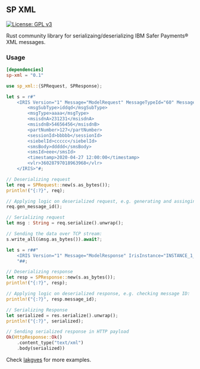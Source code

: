 ## SP XML
[![License: GPL v3](https://img.shields.io/badge/License-GPLv3-blue.svg)](https://www.gnu.org/licenses/gpl-3.0)

Rust community library for serializaing/deserializing IBM Safer Payments® XML messages.

### Usage
```toml
[dependencies]
sp-xml = "0.1"
```

```Rust
use sp_xml::{SPRequest, SPResponse};

let s = r#"
    <IRIS Version="1" Message="ModelRequest" MessageTypeId="60" MessageId="0af87c75503b4401">
        <msgSubType>iddqd</msgSubType>
        <msgType>aaaa</msgType>
        <msisdnA>231231</msisdnA>
        <msisdnB>54656456</msisdnB>
        <partNumber>127</partNumber>
        <sessionId>bbbbb</sessionId>
        <siebelId>ccccc</siebelId>
        <smsBody>ddddd</smsBody>
        <smsId>eee</smsId>
        <timestamp>2020-04-27 12:00:00</timestamp>
        <vlr>36028797018963968</vlr>
    </IRIS>"#;

// Deserializing request
let req = SPRequest::new(s.as_bytes());
println!("{:?}", req);

// Applying logic on deserialized request, e.g. generating and assinging Message ID:
req.gen_message_id();

// Serializing request
let msg : String = req.serialize().unwrap();

// Sending the data over TCP stream:
s.write_all(&msg.as_bytes()).await?;
```

```Rust
let s = r##"
    <IRIS Version="1" Message="ModelResponse" IrisInstance="INSTANCE_1_(DS-PR-" MessageTypeId="60" SystemTime="2020-05-18 23:39:19" UniqueRecordId="1882261" MessageId="0af87c75503b4401" Merging="0" InstanceStatus="Ok" Latency="1.15" ErrorCode="0"></IRIS>
    "##;

// Deserializing response
let resp = SPResponse::new(s.as_bytes());
println!("{:?}", resp);

// Applying logic on deserialized response, e.g. checking message ID:
println!("{:?}", resp.message_id);

// Serializing Response
let serialized = res.serialize().unwrap();
println!("{:?}", serialized);

// Sending serialized response in HTTP payload
Ok(HttpResponse::Ok()
    .content_type("text/xml")
    .body(serialized))
```

Check [lakgves](https://github.com/timgabets/lakgves) for more examples.
